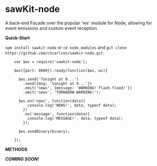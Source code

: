 sawKit-node
===========

A back-end Facade over the popular 'ws' module for Node, allowing for event emissions and custom event reception.

**Quick-Start**

`npm install sawkit-node` or `cd node_modules` and `git clone https://github.com/cScarlson/sawkit-node.git`.

        var $ws = require('sawkit-node');
        
        $ws({port: 8080}).ready(function($ws, ws){
          
          $ws.send('Tonight at 9...')
            .send({msg: 'tonight at 9...'})
            .emit('news', {message: 'WARNING! Flash-flood!'})
            .emit('news', 'TORNADOW WARNING!');
          
          $ws.on('news', function(data){
              console.log('NEWS!', data, typeof data);
            })
            .on('message', function(data){
              console.log('MESSAGE!', data, typeof data);
            });
            
          $ws.sendBinary(binary);
          
        });

**METHODS**

***COMING SOON!***


